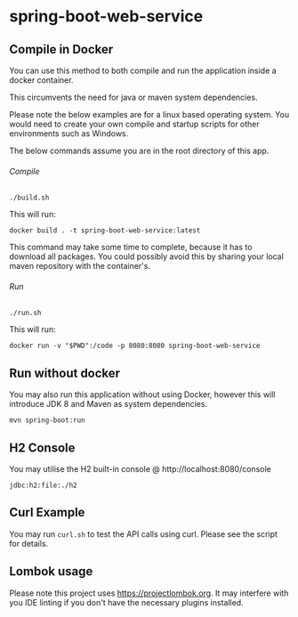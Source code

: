 # spring-boot-web-service

## Compile in Docker
You can use this method to both compile and run the application inside a  docker container.

This circumvents the need for java or maven system dependencies.

Please note the below examples are for a linux based operating system. You would need to create your own compile and startup scripts for other environments such as Windows.

The below commands assume you are in the root directory of this app.

###### Compile
`./build.sh`

This will run:

`docker build . -t spring-boot-web-service:latest`

This command may take some time to complete, because it has to download all packages. You could possibly avoid this by sharing your local maven repository with the container's.

###### Run
`./run.sh`

This will run:

`docker run -v "$PWD":/code -p 8080:8080 spring-boot-web-service`

## Run without docker
You may also run this application without using Docker, however this will introduce JDK 8 and Maven as system dependencies.

`mvn spring-boot:run`

## H2 Console
You may utilise the H2 built-in console @ http://localhost:8080/console

`jdbc:h2:file:./h2`

## Curl Example
You may run `curl.sh` to test the API calls using curl. Please see the script for details.

## Lombok usage
Please note this project uses https://projectlombok.org. It may interfere with you IDE linting if you don't have the necessary plugins installed.